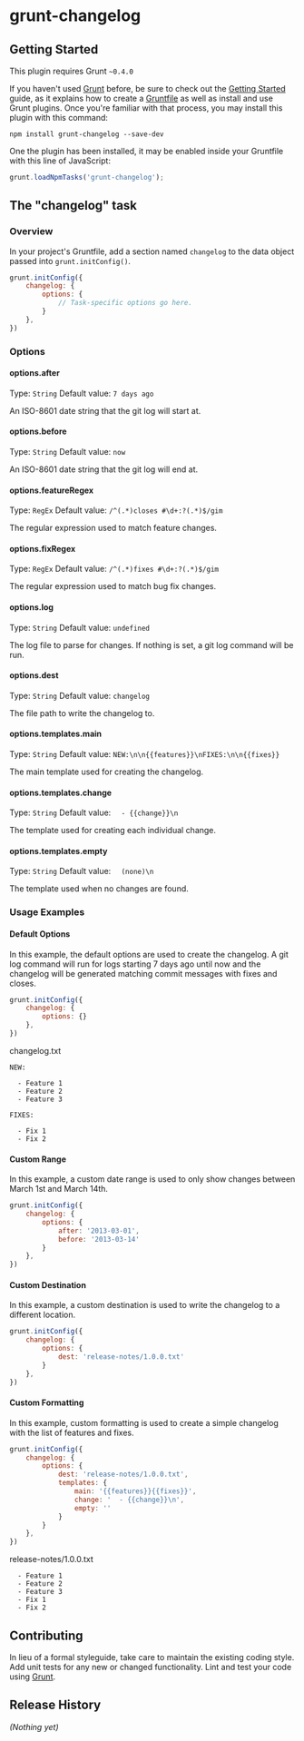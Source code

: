# grunt-changelog

>

## Getting Started
This plugin requires Grunt `~0.4.0`

If you haven't used [Grunt](http://gruntjs.com/) before, be sure to check out the [Getting Started](http://gruntjs.com/getting-started) guide, as it explains how to create a [Gruntfile](http://gruntjs.com/sample-gruntfile) as well as install and use Grunt plugins. Once you're familiar with that process, you may install this plugin with this command:

```shell
npm install grunt-changelog --save-dev
```

One the plugin has been installed, it may be enabled inside your Gruntfile with this line of JavaScript:

```js
grunt.loadNpmTasks('grunt-changelog');
```

## The "changelog" task

### Overview
In your project's Gruntfile, add a section named `changelog` to the data object passed into `grunt.initConfig()`.

```js
grunt.initConfig({
	changelog: {
		options: {
			// Task-specific options go here.
		}
	},
})
```

### Options

#### options.after
Type: `String`
Default value: `7 days ago`

An ISO-8601 date string that the git log will start at.

#### options.before
Type: `String`
Default value: `now`

An ISO-8601 date string that the git log will end at.

#### options.featureRegex
Type: `RegEx`
Default value: `/^(.*)closes #\d+:?(.*)$/gim`

The regular expression used to match feature changes.

#### options.fixRegex
Type: `RegEx`
Default value: `/^(.*)fixes #\d+:?(.*)$/gim`

The regular expression used to match bug fix changes.

#### options.log
Type: `String`
Default value: `undefined`

The log file to parse for changes. If nothing is set, a git log command will be run.

#### options.dest
Type: `String`
Default value: `changelog`

The file path to write the changelog to.

#### options.templates.main
Type: `String`
Default value: `NEW:\n\n{{features}}\nFIXES:\n\n{{fixes}}`

The main template used for creating the changelog.

#### options.templates.change
Type: `String`
Default value: `  - {{change}}\n`

The template used for creating each individual change.

#### options.templates.empty
Type: `String`
Default value: `  (none)\n`

The template used when no changes are found.

### Usage Examples

#### Default Options
In this example, the default options are used to create the changelog. A git log command will run for logs starting 7 days ago until now and the changelog will be generated matching commit messages with fixes and closes.

```js
grunt.initConfig({
	changelog: {
		options: {}
	},
})
```

changelog.txt
```
NEW:

  - Feature 1
  - Feature 2
  - Feature 3

FIXES:

  - Fix 1
  - Fix 2
```

#### Custom Range
In this example, a custom date range is used to only show changes between March 1st and March 14th.

```js
grunt.initConfig({
	changelog: {
		options: {
			after: '2013-03-01',
			before: '2013-03-14'
		}
	},
})
```

#### Custom Destination
In this example, a custom destination is used to write the changelog to a different location.

```js
grunt.initConfig({
	changelog: {
		options: {
			dest: 'release-notes/1.0.0.txt'
		}
	},
})
```

#### Custom Formatting
In this example, custom formatting is used to create a simple changelog with the list of features and fixes.

```js
grunt.initConfig({
	changelog: {
		options: {
			dest: 'release-notes/1.0.0.txt',
			templates: {
				main: '{{features}}{{fixes}}',
				change: '  - {{change}}\n',
				empty: ''
			}
		}
	},
})
```

release-notes/1.0.0.txt
```
  - Feature 1
  - Feature 2
  - Feature 3
  - Fix 1
  - Fix 2
```

## Contributing
In lieu of a formal styleguide, take care to maintain the existing coding style. Add unit tests for any new or changed functionality. Lint and test your code using [Grunt](http://gruntjs.com/).

## Release History
_(Nothing yet)_

